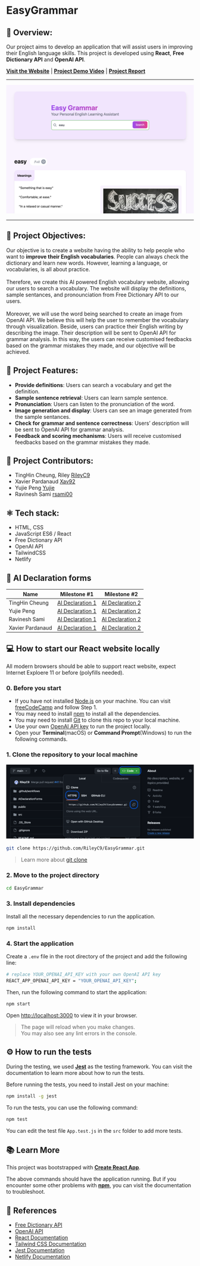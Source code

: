 # EasyGrammar

## 📖 Overview:

Our project aims to develop an application that will assist users in improving their English language skills. This project is developed using **React**, **Free Dictionary API** and **OpenAI API**.

<!--  The README should also include a link to the public URL, project demo, reports, presentations and any other relevant information. -->

[**Visit the Website**](https://easygrammar.netlify.app/) | [**Project Demo Video**](https://drive.google.com/file/d/1BGwYyWy6-Ay4LPMKNaLGZ9Xeqsm9he0E/view?usp=drive_link) | [**Project Report**]()

---

![Easy Grammar](./src/img/homepage.png)

---

## 🎯 Project Objectives:

Our objective is to create a website having the ability to help people who want to **improve their English vocabularies**. People can always check the dictionary and learn new words. However, learning a language, or vocabularies, is all about practice.
<br><br>Therefore, we create this AI powered English vocabulary website, allowing our users to search a vocabulary. The website will display the definitions, sample sentances, and pronounciation from Free Dictionary API to our users.
<br><br>Moreover, we will use the word being searched to create an image from OpenAI API. We believe this will help the user to remember the vocabulary through visualization. Beside, users can practice their English writing by describing the image. Their description will be sent to OpenAI API for grammar analysis. In this way, the users can receive customised feedbacks based on the grammar mistakes they made, and our objective will be achieved.

## 🚀 Project Features:

- **Provide definitions**: Users can search a vocabulary and get the definition.
- **Sample sentence retrieval**: Users can learn sample sentence.
- **Pronunciation**: Users can listen to the pronunciation of the word.
- **Image generation and display**: Users can see an image generated from the sample sentances.
- **Check for grammar and sentence correctness**: Users’ description will be sent to OpenAI API for grammar analysis.
- **Feedback and scoring mechanisms**: Users will receive customised feedbacks based on the grammar mistakes they made.

## 👥 Project Contributors:

- TingHin Cheung, Riley [RileyC9](https://github.com/RileyC9)
- Xavier Pardanaud [Xav92](https://github.com/Xav92)
- Yujie Peng [Yujie](https://github.com/Peng-Yujie)
- Ravinesh Sami [rsami00](https://github.com/rsami00)

## ⚛️ Tech stack:

- HTML, CSS
- JavaScript ES6 / React
- Free Dictionary API
- OpenAI API
- TailwindCSS
- Netlify

## 💬 AI Declaration forms

| Name             | Milestone #1                                                                            | Milestone #2                                                                        |
| ---------------- | --------------------------------------------------------------------------------------- | ----------------------------------------------------------------------------------- |
| TingHin Cheung   | [AI Declaration 1](./AIDeclarationForms/p1_AI_declaration_TingHin_Cheung_100396747.pdf) | [AI Declaration 2](./AIDeclarationForms/P2_AI_Declaration_TingHin_Cheung_100396747.pdf)|
| Yujie Peng       | [AI Declaration 1](./AIDeclarationForms/p1_AI_Declaration_Yujie_Peng_100407970.pdf)     | [AI Declaration 2](./AIDeclarationForms/p2_AI_Declaration_Yujie_Peng_100407970.pdf) |
| Ravinesh Sami    | [AI Declaration 1](./AIDeclarationForms/p1_AI_Declaration_Ravinesh_Sami_100399749.pdf)  |  [AI Declaration 2](./AIDeclarationForms/P2_AI_Declaration_Ravinesh_Sami_100399749.pdf)                                                                                   |
| Xavier Pardanaud | [AI Declaration 1](AIDeclarationForms/P1_AI_Declaration_Xavier_Pardanaud_100309633.pdf) | [AI Declaration 2](AIDeclarationForms/P2_AI_Declaration_Xavier_Pardanaud_100309633.pdf)|

## 💻 How to start our React website locally

All modern browsers should be able to support react website, expect Internet Exploere 11 or before (polyfills needed).

### 0. Before you start

- If you have not installed [Node.js](https://nodejs.org/en/) on your machine. You can visit [freeCodeCamp](https://www.freecodecamp.org/news/how-to-install-react-a-step-by-step-guide/) and follow Step 1.
- You may need to install [npm](https://www.npmjs.com/get-npm) to install all the dependencies.
- You may need to install [Git](https://github.com/git-guides/install-git) to clone this repo to your local machine.
- Use your own [OpenAI API key](https://platform.openai.com/docs/overview) to run the project locally.
- Open your **Terminal**(macOS) or **Command Prompt**(Windows) to run the following commands.

### 1. Clone the repository to your local machine

![Cloning repoitory](./githubReadmeSteps.png)

```bash
git clone https://github.com/RileyC9/EasyGrammar.git
```

> Learn more about [git clone](https://github.com/git-guides/git-clone)

### 2. Move to the project directory

```bash
cd EasyGrammar
```

### 3. Install dependencies

Install all the necessary dependencies to run the application.

```bash
npm install
```

### 4. Start the application

Create a `.env` file in the root directory of the project and add the following line:

```bash
# replace YOUR_OPENAI_API_KEY with your own OpenAI API key
REACT_APP_OPENAI_API_KEY = "YOUR_OPENAI_API_KEY";
```

Then, run the following command to start the application:

```bash
npm start
```

Open [http://localhost:3000](http://localhost:3000) to view it in your browser.

> The page will reload when you make changes.\
> You may also see any lint errors in the console.

## ⚙️ How to run the tests

During the testing, we used [**Jest**](https://jestjs.io/docs/getting-started) as the testing framework. You can visit the documentation to learn more about how to run the tests.

Before running the tests, you need to install Jest on your machine:

```bash
npm install -g jest
```

To run the tests, you can use the following command:

```bash
npm test
```

You can edit the test file `App.test.js` in the `src` folder to add more tests.

## 📚 Learn More

This project was bootstrapped with [**Create React App**](https://github.com/facebook/create-react-app).

The above commands should have the application running. But if you encounter some other problems with [**npm**](https://docs.npmjs.com), you can visit the documentation to troubleshoot.

## 📝 References

- [Free Dictionary API](https://dictionaryapi.dev/)
- [OpenAI API](https://platform.openai.com/docs/overview)
- [React Documentation](https://reactjs.org/docs/getting-started.html)
- [Tailwind CSS Documentation](https://tailwindcss.com/docs)
- [Jest Documentation](https://jestjs.io/docs/getting-started)
- [Netlify Documentation](https://docs.netlify.com/)

